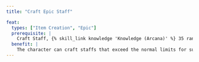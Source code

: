 ```yaml
---
title: "Craft Epic Staff"

feat:
  types: ["Item Creation", "Epic"]
  prerequisite: |
    Craft Staff, {% skill_link knowledge 'Knowledge (Arcana)' %} 35 ranks, {% skill_link spellcraft %} 35 ranks.
  benefit: |
    The character can craft staffs that exceed the normal limits for such items.
---
```

